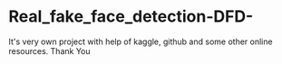 # Real_fake_face_detection-DFD-
It's very own project with help of kaggle, github and some other online resources. Thank You
